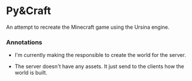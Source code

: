 # Py&Craft
An attempt to recreate the Minecraft game using the Ursina engine.


### Annotations
* I'm currently making the responsible to create the world for the server.

* The server doesn't have any assets. It just send to the clients how the world is built.